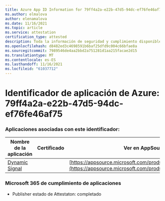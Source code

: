 ```yaml
---
title: Azure App ID Information for 79ff4a2a-e22b-47d5-94dc-ef76fe46af75
ms.author: elmalova
author: elenamalova
ms.date: 11/16/2021
ms.topic: article
ms.service: attestation
certification_type: attested
description: Toda la información de seguridad y cumplimiento disponible para 79ff4a2a-e22b-47d5-94dc-ef76fe46af75.
ms.openlocfilehash: d8482ed3c4698591b6baf25dfd9c004c66bfae8a
ms.sourcegitcommit: 7989546de4aa2bbd2a751281d1aa215facae2d15
ms.translationtype: MT
ms.contentlocale: es-ES
ms.lasthandoff: 11/16/2021
ms.locfileid: "61037712"
---
```

# <a name="azure-app-id-79ff4a2a-e22b-47d5-94dc-ef76fe46af75"></a>Identificador de aplicación de Azure: 79ff4a2a-e22b-47d5-94dc-ef76fe46af75


### <a name="apps-associated-with-this-id"></a>Aplicaciones asociadas con este identificador:
| **Nombre de la aplicación** | **Certificado** | **Ver en AppSource** |
|--------------|---------------|-----------------------|
| [Dynamic Signal](https://docs.microsoft.com/microsoft-365-app-certification/forward/WA200000102) |  | [https://appsource.microsoft.com/product/office/WA200000102](https://appsource.microsoft.com/product/office/WA200000102) |

### <a name="microsoft-365-app-compliance-status"></a>Microsoft 365 de cumplimiento de aplicaciones
- Publisher estado de Attestaton: completado

